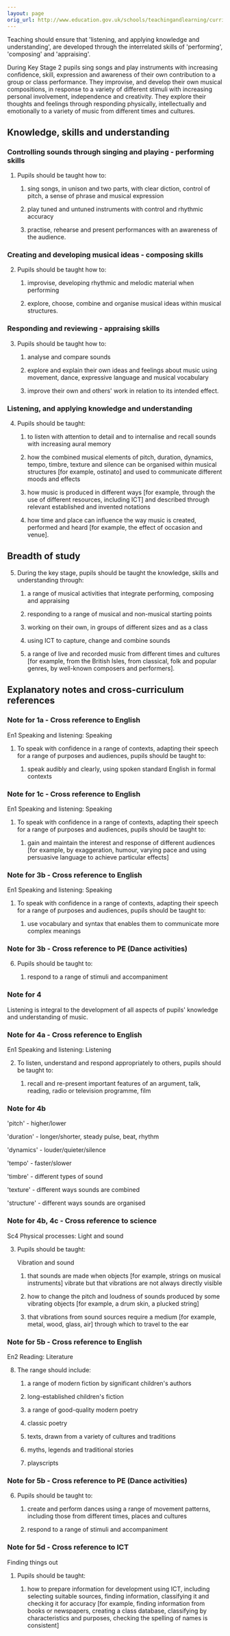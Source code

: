 ```yaml
---
layout: page
orig_url: http://www.education.gov.uk/schools/teachingandlearning/curriculum/primary/b00199150/music/ks2
---
```

Teaching should ensure that 'listening, and applying knowledge and understanding', are developed through the interrelated skills of 'performing', 'composing' and 'appraising'.

During Key Stage 2 pupils sing songs and play instruments with increasing confidence, skill, expression and awareness of their own contribution to a group or class performance. They improvise, and develop their own musical compositions, in response to a variety of different stimuli with increasing personal involvement, independence and creativity. They explore their thoughts and feelings through responding physically, intellectually and emotionally to a variety of music from different times and cultures.

<h2 id="knowledge,-skills-and-understanding">Knowledge, skills and understanding</h2>

<h3 id="controlling-sounds-through-singing-and-playing---performing-skills">Controlling sounds through singing and playing - performing skills</h3>


1. Pupils should be taught how to:


    1. sing songs, in unison and two parts, with clear diction, control of pitch, a sense of phrase and musical expression


    1. play tuned and untuned instruments with control and rhythmic accuracy


    1. practise, rehearse and present performances with an awareness of the audience.

<h3 id="creating-and-developing-musical-ideas---composing-skills">Creating and developing musical ideas - composing skills</h3>


2. Pupils should be taught how to:


    1. improvise, developing rhythmic and melodic material when performing


    1. explore, choose, combine and organise musical ideas within musical structures.

<h3 id="responding-and-reviewing---appraising-skills">Responding and reviewing - appraising skills</h3>


3. Pupils should be taught how to:


    1. analyse and compare sounds


    1. explore and explain their own ideas and feelings about music using movement, dance, expressive language and musical vocabulary


    1. improve their own and others' work in relation to its intended effect.

<h3 id="listening,-and-applying-knowledge-and-understanding">Listening, and applying knowledge and understanding</h3>


4. Pupils should be taught:


    1. to listen with attention to detail and to internalise and recall sounds with increasing aural memory


    1. how the combined musical elements of pitch, duration, dynamics, tempo, timbre, texture and silence can be organised within musical structures [for example, ostinato] and used to communicate different moods and effects


    1. how music is produced in different ways [for example, through the use of different resources, including ICT] and described through relevant established and invented notations


    1. how time and place can influence the way music is created, performed and heard [for example, the effect of occasion and venue].

<h2 id="breadth-of-study">Breadth of study</h2>


5. During the key stage, pupils should be taught the knowledge, skills and understanding through:


    1. a range of musical activities that integrate performing, composing and appraising


    1. responding to a range of musical and non-musical starting points


    1. working on their own, in groups of different sizes and as a class


    1. using ICT to capture, change and combine sounds


    1. a range of live and recorded music from different times and cultures [for example, from the British Isles, from classical, folk and popular genres, by well-known composers and performers].

<h2 id="explanatory-notes-and-cross-curriculum-references">Explanatory notes and cross-curriculum references</h2>

<h3 id="note-for-1a---cross-reference-to-english">Note for 1a - Cross reference to English</h3>

En1 Speaking and listening: Speaking


1. To speak with confidence in a range of contexts, adapting their speech for a range of purposes and audiences, pupils should be taught to:


    1. speak audibly and clearly, using spoken standard English in formal contexts

<h3 id="note-for-1c---cross-reference-to-english">Note for 1c - Cross reference to English</h3>

En1 Speaking and listening: Speaking


1. To speak with confidence in a range of contexts, adapting their speech for a range of purposes and audiences, pupils should be taught to:


    1. gain and maintain the interest and response of different audiences [for example, by exaggeration, humour, varying pace and using persuasive language to achieve particular effects]

<h3 id="note-for-3b---cross-reference-to-english">Note for 3b - Cross reference to English</h3>

En1 Speaking and listening: Speaking


1. To speak with confidence in a range of contexts, adapting their speech for a range of purposes and audiences, pupils should be taught to:


    1. use vocabulary and syntax that enables them to communicate more complex meanings

<h3 id="note-for-3b---cross-reference-to-pe-(dance-activities)">Note for 3b - Cross reference to PE (Dance activities)</h3>


6. Pupils should be taught to:


    1. respond to a range of stimuli and accompaniment

<h3 id="note-for-4">Note for 4</h3>

Listening is integral to the development of all aspects of pupils' knowledge and understanding of music.

<h3 id="note-for-4a---cross-reference-to-english">Note for 4a - Cross reference to English</h3>

En1 Speaking and listening: Listening


2. To listen, understand and respond appropriately to others, pupils should be taught to:


    1. recall and re-present important features of an argument, talk, reading, radio or television programme, film

<h3 id="note-for-4b">Note for 4b</h3>

'pitch' - higher/lower

'duration' - longer/shorter, steady pulse, beat, rhythm

'dynamics' - louder/quieter/silence

'tempo' - faster/slower

'timbre' - different types of sound

'texture' - different ways sounds are combined

'structure' - different ways sounds are organised

<h3 id="note-for-4b,-4c---cross-reference-to-science">Note for 4b, 4c - Cross reference to science</h3>

Sc4 Physical processes: Light and sound


3. Pupils should be taught:

    Vibration and sound


    1. that sounds are made when objects [for example, strings on musical instruments] vibrate but that vibrations are not always directly visible


    1. how to change the pitch and loudness of sounds produced by some vibrating objects [for example, a drum skin, a plucked string]


    1. that vibrations from sound sources require a medium [for example, metal, wood, glass, air] through which to travel to the ear

<h3 id="note-for-5b---cross-reference-to-english">Note for 5b - Cross reference to English</h3>

En2 Reading: Literature


8. The range should include:


    1. a range of modern fiction by significant children's authors


    1. long-established children's fiction


    1. a range of good-quality modern poetry


    1. classic poetry


    1. texts, drawn from a variety of cultures and traditions


    1. myths, legends and traditional stories


    1. playscripts

<h3 id="note-for-5b---cross-reference-to-pe-(dance-activities)">Note for 5b - Cross reference to PE (Dance activities)</h3>


6. Pupils should be taught to:


    1. create and perform dances using a range of movement patterns, including those from different times, places and cultures


    1. respond to a range of stimuli and accompaniment

<h3 id="note-for-5d---cross-reference-to-ict">Note for 5d - Cross reference to ICT</h3>

Finding things out


1. Pupils should be taught:


    1. how to prepare information for development using ICT, including selecting suitable sources, finding information, classifying it and checking it for accuracy [for example, finding information from books or newspapers, creating a class database, classifying by characteristics and purposes, checking the spelling of names is consistent]